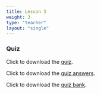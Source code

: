 ```yaml
---
title: Lesson 3
weight: 3
type: "teacher" 
layout: "single"
---
```

### Quiz

Click to download the <a href="https://docs.google.com/document/d/1bBtl54y5y2aYYzcvoNUPxHk-_upx0dwRoguGFBFSACM/edit?usp=sharing" target="_blank">quiz</a>.

Click to download the <a href="https://docs.google.com/document/d/1a-o5e-uq_V3y82nnGiB0yYz-DWZn1j05v_e-_se7bJc/edit?usp=sharing" target="_blank">quiz answers</a>.

Click to download the <a href="https://docs.google.com/document/d/1i_o08ybY145MJz8hv2TEuJ1t0_WYOXvi-h6TWmjOlvw/edit?usp=sharing" target="_blank">quiz bank</a>.
